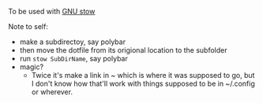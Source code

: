 To be used with [GNU stow](http://brandon.invergo.net/news/2012-05-26-using-gnu-stow-to-manage-your-dotfiles.html)

Note to self: 
- make a subdirectoy, say polybar
- then move the dotfile from its origional location to the subfolder
- run <code>stow SubDirName</code>, say polybar
- magic?
    - Twice it's make a link in ~ which is where it was supposed to go, but I don't know how that'll work with things supposed to be in ~/.config or wherever.
